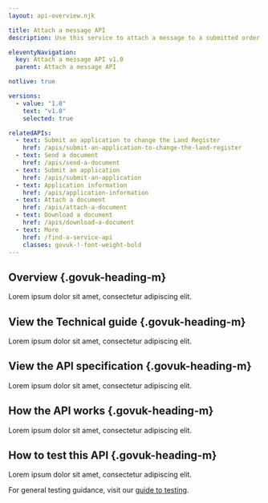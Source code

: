 ```yaml
---
layout: api-overview.njk

title: Attach a message API
description: Use this service to attach a message to a submitted order.

eleventyNavigation:
  key: Attach a message API v1.0
  parent: Attach a message API

notlive: true

versions:
  - value: "1.0"
    text: "v1.0"
    selected: true

relatedAPIs:
  - text: Submit an application to change the Land Register
    href: /apis/submit-an-application-to-change-the-land-register 
  - text: Send a document
    href: /apis/send-a-document
  - text: Submit an application
    href: /apis/submit-an-application
  - text: Application information
    href: /apis/application-information
  - text: Attach a document
    href: /apis/attach-a-document
  - text: Download a document
    href: /apis/download-a-document
  - text: More
    href: /find-a-service-api
    classes: govuk-!-font-weight-bold
---
```


<section>

## Overview {.govuk-heading-m}

Lorem ipsum dolor sit amet, consectetur adipiscing elit.

</section>

<section>

## View the Technical guide {.govuk-heading-m}

Lorem ipsum dolor sit amet, consectetur adipiscing elit.

</section>

<section>

## View the API specification {.govuk-heading-m}

Lorem ipsum dolor sit amet, consectetur adipiscing elit.

</section>
  
<section>

## How the API works {.govuk-heading-m}

Lorem ipsum dolor sit amet, consectetur adipiscing elit.

</section>

<section>

## How to test this API {.govuk-heading-m}

Lorem ipsum dolor sit amet, consectetur adipiscing elit.

For general testing guidance, visit our [guide to testing](/a-guide-to-testing).

</section>
